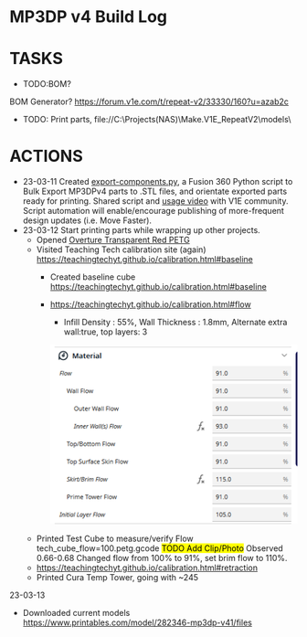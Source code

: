 # MP3DP v4 Build Log

# TASKS

- TODO:BOM?

BOM Generator? https://forum.v1e.com/t/repeat-v2/33330/160?u=azab2c

- TODO: Print parts, file://C:\Projects(NAS)\Make.V1E_RepeatV2\models\



# ACTIONS
- 23-03-11 Created [export-components.py](scripts\export-components.py), a Fusion 360 Python script to Bulk Export MP3DPv4 parts to .STL files, and orientate exported parts ready for printing.  Shared script and [usage video](https://youtu.be/MV8f6tbj4n4) with V1E community.  Script automation will enable/encourage publishing of more-frequent design updates (i.e. Move Faster).
- 23-03-12 Start printing parts while wrapping up other projects.
  - Opened [Overture Transparent Red PETG](https://www.amazon.com/gp/product/B07YCNCZ5J)
  - Visited Teaching Tech calibration site (again) https://teachingtechyt.github.io/calibration.html#baseline
    - Created baseline cube https://teachingtechyt.github.io/calibration.html#baseline
    - https://teachingtechyt.github.io/calibration.html#flow
      - Infill Density : 55%, Wall Thickness : 1.8mm, Alternate extra wall:true, top layers: 3

      ![image](img/2023-03-12-calibration-old-material-flow-values.png)
  - Printed Test Cube to measure/verify Flow
        tech_cube_flow=100.petg.gcode
      <mark>TODO Add Clip/Photo</mark>
      Observed 0.66-0.68
      Changed flow from 100% to 91%, set brim flow to 110%.
  - https://teachingtechyt.github.io/calibration.html#retraction
  - Printed Cura Temp Tower, going with ~245


23-03-13
  - Downloaded current models https://www.printables.com/model/282346-mp3dp-v41/files

